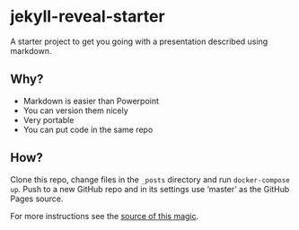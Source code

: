 # jekyll-reveal-starter

A starter project to get you going with a presentation described using markdown.

## Why?

* Markdown is easier than Powerpoint
* You can version them nicely
* Very portable
* You can put code in the same repo

## How?

Clone this repo, change files in the `_posts` directory and run `docker-compose up`. Push to a new GitHub repo and in its settings use ‘master’ as the GitHub Pages source.

For more instructions see the [source of this magic](https://github.com/dploeger/jekyll-revealjs/).